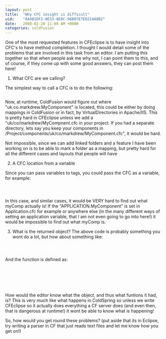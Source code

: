 ```yaml
---
layout: post
title:  "Why CFC insight is difficult"
uid:	"8A9B1DF2-0E53-8E0C-96B07E7E0214A8B2"
date:   2008-02-20 11:08 AM +0000
categories: coldfusion
---
```

One of the most requested features in CFEclipse is to have insight into CFC's to have method completion. I thought I would detail some of the problems that are involved in this task from an editor. I am putting this together so that when people ask me why not, I can point them to this, and of course, if they come up with some good answers, they can post them here!

1) What CFC are we calling?

The simplest way to call a CFC is to do the following:
<code>
<cfinvoke component="uk.co.markdrew.MyCompnent" returnvariable="myComp">
</code>

Now, at runtime, ColdFusion would figure out where "uk.co.markdrew.MyComponent" is located, this could be either by doing mappings in ColdFusion or in fact, by VirtualDirectories in Apache/IIS. This is pretty hard in CFEclipse unless we add a "uk/co/markdrew/MyCompnent.cfc in your project. If you had a separate directory, lets say you keep your components in /Project/components/uk/co/markdrew/MyComponent.cfc", it would be hard. 

Not impossible, since we can add linked folders and a feature I have been working on is to be able to mark a folder as a mapping, but pretty hard for all the different cases and layouts that people will have

2) A CFC location from a variable

Since you can pass variables to tags, you could pass the CFC as a variable, for example:

<code>
<cfinvoke component="#APPLICATION.MyComponent#" returnvariable="myComp">
</code>

In this case, and similar cases, it would be VERY hard to find out what myComp actually is! If the "APPLICATION.MyComponent" is set in Application.cfc for example or anywhere else (in the many different ways of setting an application variable, that I am not even going to go into here!) it would be impossible to find out what myComp is.

3) What is the returned object?
The above code is probably something you wont do a lot, but how about something like:
<code>
<cfinvoke component="uk.co.markdrew.MyCompnent" method="getObject" returnvariable="myComp">
</code>

And the function is defined as:

<code>
<cffunction name="getObject" returntype="Any">
	<!--- Losts of complicated ways of getting an object, like looking it up in a database --->
	<cfreturn someObject>
</cffunction>
</code>

How would the editor know what the object, and thus what funtions it had, is? This is very much like what happens in ColdSpring so unless we write CFEclipse so it actually does everything a CF server does (and even then, that is dangerous at runtime!) it wont be able to know what is happening!

So, how would you get round these problems? (put aside that its in Eclipse, try writing a parser in CF that just reads text files and let me know how you get on!)